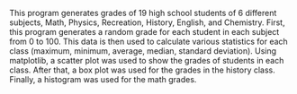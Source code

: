 This program generates grades of 19 high school students of 6 different subjects, Math, Physics, Recreation, History, English, and Chemistry. First, this program generates a random grade for each student in each subject from 0 to 100. This data is then used to calculate various statistics for each class (maximum, minimum, average, median, standard deviation). Using matplotlib, a scatter plot was used to show the grades of students in each class. After that, a box plot was used for the grades in the history class. Finally, a histogram was used for the math grades.
